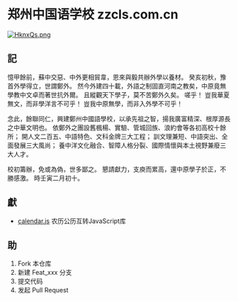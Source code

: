 # 郑州中国语学校 zzcls.com.cn
[![HknxQs.png](https://s4.ax1x.com/2022/02/01/HknxQs.png)](https://zh.wikipedia.org/zh-cn/User:PexEric/%E9%83%91%E5%B7%9E%E4%B8%AD%E5%9B%BD%E8%AF%AD%E5%AD%A6%E6%A0%A1)

## 記

憶甲餘前，蘇中交惡、中外更相貿韋，恩來與毅共辦外學以養材。 癸亥初秋，豫首外學得立，世謂鄭外。 然今外建四十載，外語之制固直河南之教矣，中原竟無學教中文卓而著世抗外爾。 且縱觀天下學子，莫不苦鄭外久矣。 嗟乎！ 豈我華夏無文，而非學洋言不可乎！ 豈我中原無學，而非入外學不可乎！

念此，餘聯同仁，興建鄭州中國語學校，以承先祖之智，揚我廣富精深、根厚源長之中華文明也。 依鄭外之團設舊楓楊、實驗、管城回族、浪約會等各初高校十餘所； 開人文二百五、中語特色、文科金牌三大工程； 訓文理兼短、中語突出、全面發展三大風尚； 養中洋文化融合、智障人格分裂、國際情懷與本土視野兼廢三大人才。

校初籌辦，免或為偽，世多鄙之。 懇請獻力，支庾而累高，還中原學子於正，不勝感激。 時壬寅二月初十。

## 獻

* [calendar.js](https://github.com/jjonline/calendar.js) 农历公历互转JavaScript库

## 助

1. Fork 本仓库
2. 新建 Feat_xxx 分支
3. 提交代码
4. 发起 Pull Request